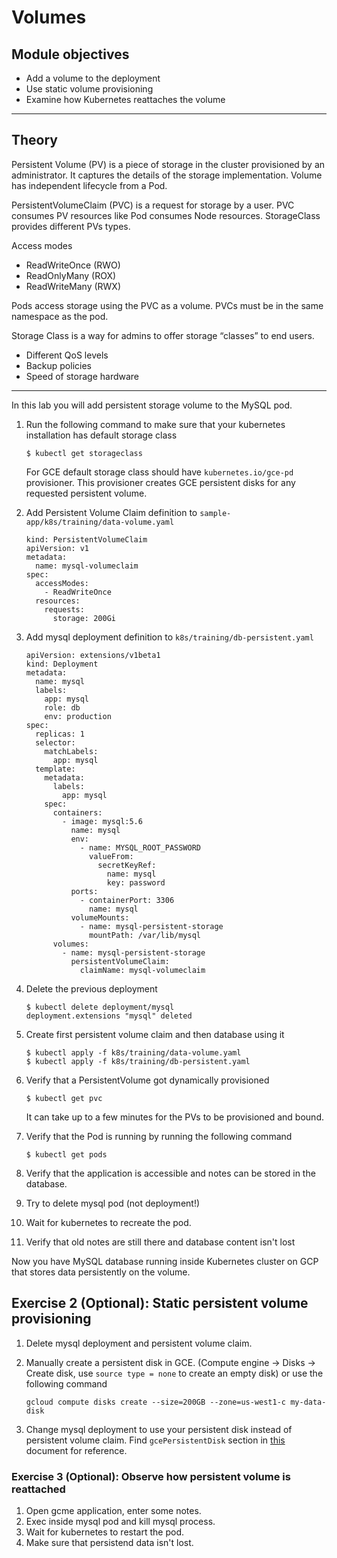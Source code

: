 Volumes
=======

Module objectives
-----------------

- Add a volume to the deployment
- Use static volume provisioning
- Examine how Kubernetes reattaches the volume

---

Theory
------

Persistent Volume (PV) is a piece of storage in the cluster provisioned by an administrator. It captures the details of the storage implementation. Volume has independent lifecycle from a Pod.

PersistentVolumeClaim (PVC) is a request for storage by a user. PVC consumes PV resources like Pod consumes Node resources. StorageClass provides different PVs types.

Access modes

- ReadWriteOnce (RWO)
- ReadOnlyMany (ROX)
- ReadWriteMany (RWX)

Pods access storage using the PVC as a volume. PVCs must be in the same namespace as the pod.

Storage Class is a way for admins to offer storage “classes” to end users.

- Different QoS levels
- Backup policies
- Speed of storage hardware

---

In this lab you will add persistent storage volume to the MySQL pod.

1. Run the following command to make sure that your kubernetes installation has default storage class

    ```
    $ kubectl get storageclass
    ```

    For GCE default storage class should have `kubernetes.io/gce-pd` provisioner. This provisioner creates GCE persistent disks for any requested persistent volume.

1. Add Persistent Volume Claim definition to `sample-app/k8s/training/data-volume.yaml`

    ```
    kind: PersistentVolumeClaim
    apiVersion: v1
    metadata:
      name: mysql-volumeclaim
    spec:
      accessModes:
        - ReadWriteOnce
      resources:
        requests:
          storage: 200Gi
    ```
 
1. Add mysql deployment definition to `k8s/training/db-persistent.yaml`

    ```
    apiVersion: extensions/v1beta1
    kind: Deployment
    metadata:
      name: mysql
      labels:
        app: mysql
        role: db
        env: production
    spec:
      replicas: 1
      selector:
        matchLabels:
          app: mysql
      template:
        metadata:
          labels:
            app: mysql
        spec:
          containers:
            - image: mysql:5.6
              name: mysql
              env:
                - name: MYSQL_ROOT_PASSWORD
                  valueFrom:
                    secretKeyRef:
                      name: mysql
                      key: password
              ports:
                - containerPort: 3306
                  name: mysql
              volumeMounts:
                - name: mysql-persistent-storage
                  mountPath: /var/lib/mysql
          volumes:
            - name: mysql-persistent-storage
              persistentVolumeClaim:
                claimName: mysql-volumeclaim
    ```

1. Delete the previous deployment

    ```
    $ kubectl delete deployment/mysql
    deployment.extensions "mysql" deleted
    ```

1. Create first persistent volume claim and then database using it

    ```
    $ kubectl apply -f k8s/training/data-volume.yaml
    $ kubectl apply -f k8s/training/db-persistent.yaml
    ```

1. Verify that a PersistentVolume got dynamically provisioned

    ```
    $ kubectl get pvc
    ```

    It can take up to a few minutes for the PVs to be provisioned and bound.

1. Verify that the Pod is running by running the following command

    ```
    $ kubectl get pods
    ```

1. Verify that the application is accessible and notes can be stored in the database.

1. Try to delete mysql pod (not deployment!)

1. Wait for kubernetes to recreate the pod.

1. Verify that old notes are still there and database content isn't lost

Now you have MySQL database running inside Kubernetes cluster on GCP that stores data persistently on the volume.

Exercise 2 (Optional): Static persistent volume provisioning
------------------------------------------------------------

1. Delete mysql deployment and persistent volume claim. 
1. Manually create a persistent disk in GCE. (Compute engine -> Disks -> Create disk, use `source type = none` to create an empty disk) or use the following command

    ```
    gcloud compute disks create --size=200GB --zone=us-west1-c my-data-disk
    ```

1. Change mysql deployment to use your persistent disk instead of persistent volume claim. Find `gcePersistentDisk` section in [this](https://kubernetes.io/docs/concepts/storage/volumes/) document for reference.

### Exercise 3 (Optional): Observe how persistent volume is reattached 

1. Open gcme application, enter some notes.
1. Exec inside mysql pod and kill mysql process.
1. Wait for kubernetes to restart the pod.
1. Make sure that persistend data isn't lost.
